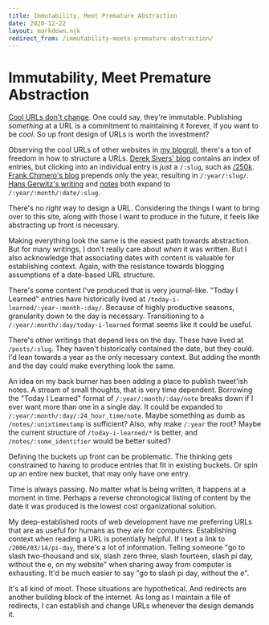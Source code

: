 ```yaml
---
title: Immutability, Meet Premature Abstraction
date: 2020-12-22
layout: markdown.njk
redirect_from: /immutability-meets-premature-abstraction/
---
```


# Immutability, Meet Premature Abstraction

[Cool URLs don't change][].
One could say, they're immutable.
Publishing _something_ at a URL is a commitment to maintaining it forever, if you want to be _cool_.
So up front design of URLs is worth the investment?

Observing the cool URLs of other websites in [my blogroll][], there's a ton of freedom in how to structure a URLs.
[Derek Sivers' blog][] contains an index of entries, but clicking into an individual entry is _just_ a `/:slug`, such as [/250k][].
[Frank Chimero's blog][] prepends only the year, resulting in `/:year/:slug/`.
[Hans Gerwitz's writing][] and [notes][] both expand to `/:year/:month/:date/:slug`.

There's no _right_ way to design a URL.
Considering the things I want to bring over to this site, along with those I want to produce in the future, it feels like abstracting up front is necessary.

Making everything look the same is the easiest path towards abstraction.
But for many writings, I don't really care about _when_ it was written.
But I also acknowledge that associating dates with content is valuable for establishing context.
Again, with the resistance towards blogging assumptions of a date-based URL structure.

There's some content I've produced that is very journal-like.
"Today I Learned" entries have historically lived at `/today-i-learned/:year-:month-:day/`.
Because of highly productive seasons, granularity down to the day is necessary.
Transitioning to a `/:year/:month/:day/today-i-learned` format seems like it could be useful.

There's other writings that depend less on the day.
These have lived at `/posts/:slug`.
They haven't historically contained the date, but they could.
I'd lean towards a year as the only necessary context.
But adding the month and the day could make everything look the same.

An idea on my back burner has been adding a place to publish tweet'ish notes.
A stream of small thoughts, that is very time dependent.
Borrowing the "Today I Learned" format of `/:year/:month/:day/note` breaks down if I ever want more than one in a single day.
It could be expanded to `/:year/:month/:day/:24_hour_time/note`.
Maybe something as dumb as `/notes/:unixtimestamp` is sufficient?
Also, why make `/:year` the root?
Maybe the current structure of `/today-i-learned/*` is better, and `/notes/:some_identifier` would be better suited?

Defining the buckets up front can be problematic.
The thinking gets constrained to having to produce entries that fit in existing buckets.
Or spin up an entire new bucket, that may only have one entry.

Time is always passing.
No matter what is being written, it happens at a moment in time.
Perhaps a reverse chronological listing of content by the date it was produced is the lowest cost organizational solution.

My deep-established roots of web development have me preferring URLs that are as useful for humans as they are for computers.
Establishing context when reading a URL is potentially helpful.
If I text a link to `/2006/03/14/pi-day`, there's a lot of information.
Telling someone "go to slash two-thousand and six, slash zero three, slash fourteen, slash pi day, without the e, on my website" when sharing away from computer is exhausting.
It'd be much easier to say "go to slash pi day, without the e".

It's all kind of moot.
Those situations are hypothetical.
And redirects are another building block of the internet.
As long as I maintain a file of redirects, I can establish and change URLs whenever the design demands it.

[cool urls don't change]: https://www.w3.org/Provider/Style/URI.html
[my blogroll]: /blogroll/
[derek sivers' blog]: https://sive.rs/blog/
[/250k]: https://sive.rs/blog/
[frank chimero's blog]: https://frankchimero.com/blog/2020/now/
[hans gerwitz's writing]: https://hans.gerwitz.com/writing/
[notes]: https://hans.gerwitz.com/notes/
